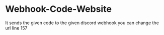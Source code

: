 # Webhook-Code-Website
It sends the given code to the given discord webhook you can change the url line 157 
